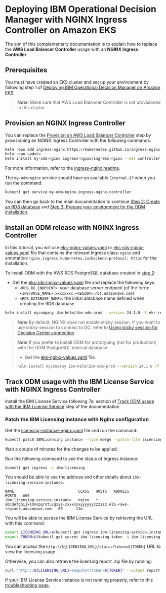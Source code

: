 # Deploying IBM Operational Decision Manager with NGINX Ingress Controller on Amazon EKS

The aim of this complementary documentation is to explain how to replace the **AWS Load Balancer Controller** usage with an **NGINX Ingress Controller**.

## Prerequisites

You must have created an EKS cluster and set up your environment by following step 1 of [Deploying IBM Operational Decision Manager on Amazon EKS](README.md#1-prepare-your-environment-20-min).

> **Note**:
> Make sure that AWS Load Balancer Controller is not provisioned in this cluster.


## Provision an NGINX Ingress Controller

You can replace the [Provision an AWS Load Balancer Controller](README.md#d-provision-an-aws-load-balancer-controller) step by provisioning an NGINX Ingress Controller with the following commands.

```bash
helm repo add ingress-nginx https://kubernetes.github.io/ingress-nginx
helm repo update
helm install my-odm-nginx ingress-nginx/ingress-nginx --set controller.service.annotations."service\.beta\.kubernetes\.io/aws-load-balancer-type"=nlb
```

For more information, refer to the [ingress-nginx readme](https://github.com/kubernetes/ingress-nginx/tree/main/charts/ingress-nginx#install-chart).

The `my-odm-nginx` service should have an available `External-IP` when you run the command:

```bash
kubectl get service my-odm-nginx-ingress-nginx-controller
```

You can then go back to the main documentation to continue [Step 2: Create an RDS database](README.md#2-create-an-rds-database-10-min) and [Step 3: Prepare your environment for the ODM installation](README.md#3-prepare-your-environment-for-the-odm-installation-5-min).

## Install an ODM release with NGINX Ingress Controller

In this tutorial, you will use [eks-nginx-values.yaml](./eks-nginx-values.yaml) or [eks-rds-nginx-values.yaml](./eks-rds-nginx-values.yaml) file that contains the relevant Ingress class: `nginx` and annotation: `nginx.ingress.kubernetes.io/backend-protocol: https` for the installation.

To install ODM with the AWS RDS PostgreSQL database created in [step 2](README.md#2-create-an-rds-database-10-min):

- Get the [eks-rds-nginx-values.yaml](./eks-rds-nginx-values.yaml) file and replace the following keys:
  - `<RDS_DB_ENDPOINT>`: your database server endpoint (of the form: `<INSTANCE_NAME>.xxxxxxxx.<REGION>.rds.amazonaws.com`)
  - `<RDS_DATABASE_NAME>`: the initial database name defined when creating the RDS database

```bash
helm install mycompany ibm-helm/ibm-odm-prod --version 24.1.0 -f eks-rds-nginx-values.yaml
```

> **Note**
> By default, NGINX does not enable sticky session. If you want to use sticky session to connect to DC, refer to [Using sticky session for Decision Center connection](../../contrib/sticky-session/README.md)

> **Note**
> If you prefer to install ODM for prototyping (not for production) with the ODM PostgreSQL internal database:
>
> - Get the [eks-nginx-values.yaml](./eks-nginx-values.yaml) file:
>
> ```bash
> helm install mycompany ibm-helm/ibm-odm-prod --version 24.1.0 -f eks-nginx-values.yaml
> ```


## Track ODM usage with the IBM License Service with NGINX Ingress Controller

Install the IBM License Service following *7a.* section of [Track ODM usage with the IBM License Service](README.md#7-track-odm-usage-with-the-ibm-license-service) step of the documentation.

### Patch the IBM Licensing instance with Nginx configuration

Get the [licensing-instance-nginx.yaml](./licensing-instance-nginx.yaml) file and run the command:

```bash
kubectl patch IBMLicensing instance --type merge --patch-file licensing-instance-nginx.yaml -n ibm-licensing
```

Wait a couple of minutes for the changes to be applied. 

Run the following command to see the status of Ingress instance:

```bash
kubectl get ingress -n ibm-licensing                         
```

You should be able to see the address and other details about `ibm-licensing-service-instance`.
```
NAME                             CLASS   HOSTS   ADDRESS                                                                         PORTS   AGE
ibm-licensing-service-instance   nginx   *       abcdefghijklmnopqrstuvqxyz-xxxxxxxyyyyyyzzzzzz.elb.<aws-region>.amazonaws.com   80      11m
```

You will be able to access the IBM License Service by retrieving the URL with this command:

```bash
export LICENSING_URL=$(kubectl get ingress ibm-licensing-service-instance -n ibm-licensing -o jsonpath='{.status.loadBalancer.ingress[0].hostname}')/ibm-licensing-service-instance
export TOKEN=$(kubectl get secret ibm-licensing-token -n ibm-licensing -o jsonpath='{.data.token}' |base64 -d)
```

You can access the `http://${LICENSING_URL}/status?token=${TOKEN}` URL to view the licensing usage. 

Otherwise, you can also retrieve the licensing report .zip file by running:

```bash
curl "http://${LICENSING_URL}/snapshot?token=${TOKEN}" --output report.zip
```

If your IBM License Service instance is not running properly, refer to this [troubleshooting page](https://www.ibm.com/docs/en/cloud-paks/foundational-services/4.9?topic=service-troubleshooting-license).
